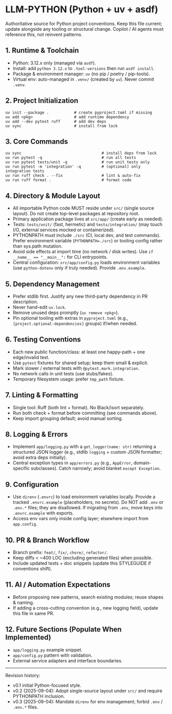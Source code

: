 # LLM-PYTHON (Python + uv + asdf)

Authoritative source for Python project conventions. Keep this file current; update alongside any tooling or structural change. Copilot / AI agents must reference this, not reinvent patterns.

## 1. Runtime & Toolchain
- Python: 3.12.x only (managed via `asdf`).
- Install: add `python 3.12.x` to `.tool-versions` then run `asdf install`.
- Package & environment manager: `uv` (no pip / poetry / pip-tools).
- Virtual env: auto-managed in `.venv/` (created by `uv`). Never commit `.venv`.

## 2. Project Initialization
```
uv init --package .           # create pyproject.toml if missing
uv add <pkg>                  # add runtime dependency
uv add --dev pytest ruff      # add dev deps
uv sync                       # install from lock
```

## 3. Core Commands
```
uv sync                                   # install deps from lock
uv run pytest -q                          # run all tests
uv run pytest tests/unit -q               # run unit tests only
uv run pytest -m 'integration' -q         # (optional) only integration tests
uv run ruff check . --fix                 # lint & auto-fix
uv run ruff format .                      # format code
```

## 4. Directory & Module Layout
- All importable Python code MUST reside under `src/` (single source layout). Do not create top-level packages at repository root.
- Primary application package lives at `src/app/` (create early as needed).
- Tests: `tests/unit/` (fast, hermetic) and `tests/integration/` (may touch I/O, external services mocked or containerized).
- PYTHONPATH must include `./src` (CI, local dev, and test commands). Prefer environment variable (`PYTHONPATH=./src`) or tooling config rather than sys.path mutation.
- Avoid side effects at import time (no network / disk writes). Use `if __name__ == "__main__":` for CLI entrypoints.
- Central configuration: `src/app/config.py` loads environment variables (use `python-dotenv` only if truly needed). Provide `.env.example`.

## 5. Dependency Management
- Prefer stdlib first. Justify any new third-party dependency in PR description.
- Never hand-edit `uv.lock`.
- Remove unused deps promptly (`uv remove <pkg>`).
- Pin optional tooling with extras in `pyproject.toml` (e.g., `[project.optional-dependencies]` groups) if/when needed.

## 6. Testing Conventions
- Each new public function/class: at least one happy-path + one edge/invalid test.
- Use `pytest` fixtures for shared setup; keep them small & explicit.
- Mark slower / external tests with `@pytest.mark.integration`.
- No network calls in unit tests (use stubs/fakes).
- Temporary filesystem usage: prefer `tmp_path` fixture.

## 7. Linting & Formatting
- Single tool: Ruff (both lint + format). No Black/isort separately.
- Run both check + format before committing (see commands above).
- Keep import grouping default; avoid manual sorting.

## 8. Logging & Errors
- Implement `app/logging.py` with a `get_logger(name: str)` returning a structured JSON logger (e.g., stdlib `logging` + custom JSON formatter; avoid extra deps initially).
- Central exception types in `app/errors.py` (e.g., `AppError`, domain-specific subclasses). Catch narrowly; avoid blanket `except Exception`.

## 9. Configuration
- Use `direnv` (`.envrc`) to load environment variables locally. Provide a tracked `.envrc.example` (placeholders, no secrets). Do NOT add `.env` or `.env.*` files; they are disallowed. If migrating from `.env`, move keys into `.envrc.example` with exports.
- Access env vars only inside config layer; elsewhere import from `app.config`.

## 10. PR & Branch Workflow
- Branch prefix: `feat/`, `fix/`, `chore/`, `refactor/`.
- Keep diffs < ~400 LOC (excluding generated files) when possible.
- Include updated tests + doc snippets (update this STYLEGUIDE if conventions shift).

## 11. AI / Automation Expectations
- Before proposing new patterns, search existing modules; reuse shapes & naming.
- If adding a cross-cutting convention (e.g., new logging field), update this file in same PR.

## 12. Future Sections (Populate When Implemented)
- `app/logging.py` example snippet.
- `app/config.py` pattern with validation.
- External service adapters and interface boundaries.

---
Revision history:
- v0.1 initial Python-focused style.
- v0.2 (2025-09-04): Adopt single-source layout under `src/` and require PYTHONPATH inclusion.
- v0.3 (2025-09-04): Mandate `direnv` for env management; forbid `.env` / `.env.*` files.
